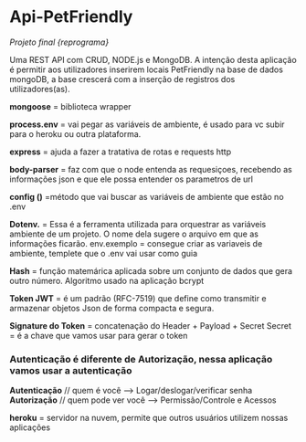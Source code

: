 # Api-PetFriendly
_Projeto final {reprograma}_ 

Uma REST API com CRUD, NODE.js e MongoDB. A intenção desta aplicação é permitir aos utilizadores inserirem locais PetFriendly na base de dados mongoDB, a base crescerá com a inserção de registros dos utilizadores(as). 

**mongoose** = biblioteca wrapper 

**process.env** = vai pegar as variáveis de ambiente, é usado para vc subir para o heroku ou outra plataforma. 

**express** = ajuda a fazer a tratativa de rotas e requests http

**body-parser** = faz com que o node entenda as requesiçoes, recebendo as informações json e que ele possa entender os parametros de url

**config ()** =método que vai buscar as variáveis de ambiente que estão no .env 

**Dotenv.** = Essa é a ferramenta utilizada para orquestrar as variáveis ambiente de um projeto. O nome dela sugere o arquivo em que as informações ficarão.
env.exemplo = consegue criar as variaveis de ambiente, templete que o .env vai usar como guia 

**Hash** = função matemárica aplicada sobre um conjunto de dados que gera outro número. Algoritmo usado na aplicação bcrypt

**Token JWT** = é um padrão (RFC-7519) que define como transmitir e armazenar objetos Json de forma compacta e segura. 

**Signature do Token** = concatenação do Header + Payload + Secret
Secret = é a chave que vamos usar para gerar o token

### Autenticação é diferente de Autorização, nessa aplicação vamos usar a autenticação
**Autenticação** // quem é você --> Logar/deslogar/verificar senha
**Autorização** // quem pode ver você --> Permissão/Controle e Acessos

**heroku** = servidor na nuvem, permite que outros usuários utilizem nossas aplicações
